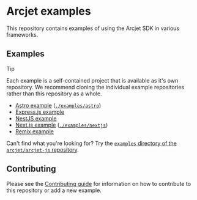 # Arcjet examples

This repository contains examples of using the Arcjet SDK in various
frameworks.

## Examples

> [!TIP]
>
> Each example is a self-contained project that is available as it's own
> repository. We recommend cloning the individual example repositories rather
> than this repository as a whole.

- [Astro example](https://github.com/arcjet/example-astro)
  ([`./examples/astro`](./examples/astro))
- [Express.js example](https://github.com/arcjet/example-expressjs)
- [NestJS example](https://github.com/arcjet/example-nestjs)
- [Next.js example](https://github.com/arcjet/example-nextjs)
  ([`./examples/nextjs`](./examples/nextjs))
- [Remix example](https://github.com/arcjet/example-remix)

Can't find what you're looking for? Try the [`examples` directory of the
`arcjet/arcjet-js` repository](https://github.com/arcjet/arcjet-js/tree/main/examples).

## Contributing

Please see the [Contributing guide](./CONTRIBUTING.md) for information on how to
contribute to this repository or add a new example.
